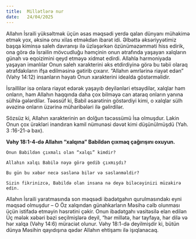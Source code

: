 ```yaml
---
title:  Millətlərə nur
date:   24/04/2025
---
```


Allahın İsraili yüksəltmək üçün əsas məqsədi yerdə qalan dünyanı mühakimə etmək yox, əksinə onu xilas etməkdən ibarət idi. Əlbəttə əksəriyyətimiz başqa kiminsə saleh davranışı ilə üzləşərkən özünüməzəmməti hiss edirik, ona görə də İsrailin mövcudluğu həmçinin onun ətrafında yaşayan xalqların günah və eqoizimini qeyd etməyə xidmət edirdi. Allahla harmoniyada yaşayan imanlılar Onun saleh xarakterini əks etdirdiyinə görə bu təbii olaraq ətrafdakıların ifşa edilməsinə gətirib çıxarır. “Allahın əmrlərinə riayət edən” (Vəhy 14:12) insanların həyatı Onun xarakterini idealda göstərməlidir.

İsraillilər isə onlara riayət edərək yaşayıb deyilənləri etsəydilər, xalqlar həm onların, həm Allahın haqqında daha çox bilməyə can ataraq onların yanına sülhlə gələrdilər. Təəssüf ki, Babil əsarətinin göstərdiyi kimi, o xalqlar sülh əvəzinə onların üzərinə müharibələri ilə gəlirdilər.

Sözsüz ki, Allahın xarakterinin ən dolğun təcəssümü İsa olmuşdur. Lakin Onun çox ürəkləri inandıran kamil nümunəsi dəvət kimi düşünülmüşdü (Yəh. 3 :16-21-ə bax).

**Vəhy 18:1-4-də Allahın “xalqına” Babildən çıxmaq çağırışını oxuyun.**

`Onun Babildən çıxmalı olan “xalqı” kimdir?`

`Allahın xalqı Babilə nəyə görə gedib çıxmışdı?`

`Bu gün bu xəbər necə səslənə bilər və səslənməldir?`

`Sizin fikrinizcə, Babildə olan insana nə deyə biləcəyinizi müzakirə edin.`

Allahın İsraili yaratmasında son məqsədi ibadətgahın qurulmasındakı eyni məqsəd olmuşdur – O Öz xalqından günahkarların Məsihə cəlb olunması üçün istifadə etməyin həsrətini çəkir. Onun ibadətgahı vasitəsilə elan edilən Üç mələk xəbəri bəzi seçilmişlərə deyil, “hər millətə, hər tayfaya, hər dilə və hər xalqa (Vəhy 14:6) müraciət olunur. Vəhy 18:1-də deyilmişdir ki, bütün dünya Məsihin qayıdışına qədər Allahın ehtişamı ilə işıqlanacaq.